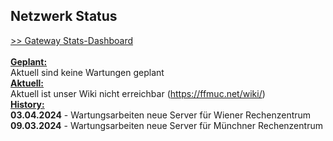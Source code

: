 ## Netzwerk Status
<a target='_blank' href="https://stats.ffmuc.net/d/kUoZ2DRWz/network-overview">>> Gateway Stats-Dashboard</a>
<br>
<br><u><b>Geplant:</b></u>
<br>Aktuell sind keine Wartungen geplant
<br><u><b>Aktuell:</b></u>
<br>Aktuell ist unser Wiki nicht erreichbar (https://ffmuc.net/wiki/)
<br><u><b>History:</b></u>
<br><b>03.04.2024</b> - Wartungsarbeiten neue Server für Wiener Rechenzentrum
<br><b>09.03.2024</b> - Wartungsarbeiten neue Server für Münchner Rechenzentrum
<br>
